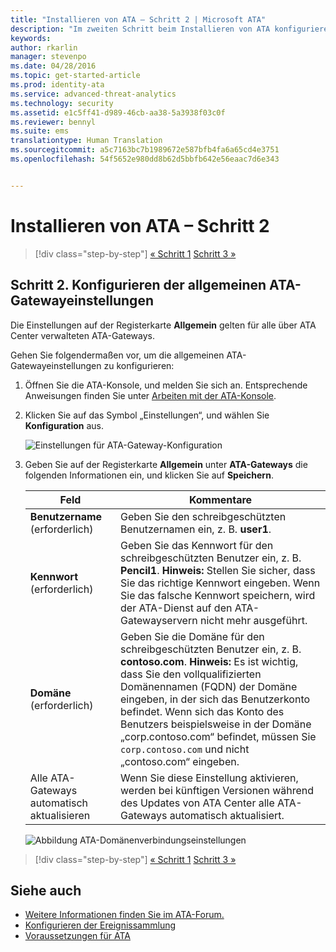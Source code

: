 ```yaml
---
title: "Installieren von ATA – Schritt 2 | Microsoft ATA"
description: "Im zweiten Schritt beim Installieren von ATA konfigurieren Sie die Domänenverbindungseinstellungen auf dem ATA Center-Server."
keywords: 
author: rkarlin
manager: stevenpo
ms.date: 04/28/2016
ms.topic: get-started-article
ms.prod: identity-ata
ms.service: advanced-threat-analytics
ms.technology: security
ms.assetid: e1c5ff41-d989-46cb-aa38-5a3938f03c0f
ms.reviewer: bennyl
ms.suite: ems
translationtype: Human Translation
ms.sourcegitcommit: a5c7163bc7b1989672e587bfb4fa6a65cd4e3751
ms.openlocfilehash: 54f5652e980dd8b62d5bbfb642e56eaac7d6e343


---
```


# Installieren von ATA – Schritt 2

>[!div class="step-by-step"]
[« Schritt 1](install-ata-step1.md)
[Schritt 3 »](install-ata-step3.md)

## Schritt 2. Konfigurieren der allgemeinen ATA-Gatewayeinstellungen
Die Einstellungen auf der Registerkarte **Allgemein** gelten für alle über ATA Center verwalteten ATA-Gateways.

Gehen Sie folgendermaßen vor, um die allgemeinen ATA-Gatewayeinstellungen zu konfigurieren:

1.  Öffnen Sie die ATA-Konsole, und melden Sie sich an. Entsprechende Anweisungen finden Sie unter [Arbeiten mit der ATA-Konsole](working-with-ata-console.md).

2.  Klicken Sie auf das Symbol „Einstellungen“, und wählen Sie **Konfiguration** aus.

    ![Einstellungen für ATA-Gateway-Konfiguration](media/ATA-config-icon.JPG)

3.  Geben Sie auf der Registerkarte **Allgemein** unter **ATA-Gateways** die folgenden Informationen ein, und klicken Sie auf **Speichern**.

    |Feld|Kommentare|
    |---------|------------|
    |**Benutzername** (erforderlich)|Geben Sie den schreibgeschützten Benutzernamen ein, z. B. **user1**.|
    |**Kennwort** (erforderlich)|Geben Sie das Kennwort für den schreibgeschützten Benutzer ein, z. B. **Pencil1**. **Hinweis:** Stellen Sie sicher, dass Sie das richtige Kennwort eingeben. Wenn Sie das falsche Kennwort speichern, wird der ATA-Dienst auf den ATA-Gatewayservern nicht mehr ausgeführt.|
    |**Domäne** (erforderlich)|Geben Sie die Domäne für den schreibgeschützten Benutzer ein, z. B. **contoso.com**. **Hinweis:** Es ist wichtig, dass Sie den vollqualifizierten Domänennamen (FQDN) der Domäne eingeben, in der sich das Benutzerkonto befindet. Wenn sich das Konto des Benutzers beispielsweise in der Domäne „corp.contoso.com“ befindet, müssen Sie `corp.contoso.com` und nicht „contoso.com“ eingeben.|
    |Alle ATA-Gateways automatisch aktualisieren |Wenn Sie diese Einstellung aktivieren, werden bei künftigen Versionen während des Updates von ATA Center alle ATA-Gateways automatisch aktualisiert.|

    ![Abbildung ATA-Domänenverbindungseinstellungen](media/ata-domain-connectivity-user.jpg)



>[!div class="step-by-step"]
[« Schritt 1](install-ata-step1.md)
[Schritt 3 »](install-ata-step3.md)


## Siehe auch

- [Weitere Informationen finden Sie im ATA-Forum.](https://social.technet.microsoft.com/Forums/security/home?forum=mata)
- [Konfigurieren der Ereignissammlung](configure-event-collection.md)
- [Voraussetzungen für ATA](/advanced-threat-analytics/plan-design/ata-prerequisites)



<!--HONumber=Jul16_HO3-->


